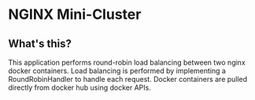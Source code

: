 # NGINX Mini-Cluster

## What's this?

This application performs round-robin load balancing between two nginx docker containers. Load balancing is performed by implementing a RoundRobinHandler to handle each request. Docker containers are pulled directly from docker hub using docker APIs. 